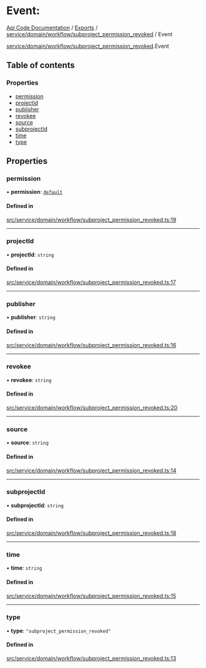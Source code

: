 # Event: 
 
[Api Code Documentation](../README.md) / [Exports](../modules.md) / [service/domain/workflow/subproject\_permission\_revoked](../modules/service_domain_workflow_subproject_permission_revoked.md) / Event

[service/domain/workflow/subproject_permission_revoked](../modules/service_domain_workflow_subproject_permission_revoked.md).Event

## Table of contents

### Properties

- [permission](service_domain_workflow_subproject_permission_revoked.Event.md#permission)
- [projectId](service_domain_workflow_subproject_permission_revoked.Event.md#projectid)
- [publisher](service_domain_workflow_subproject_permission_revoked.Event.md#publisher)
- [revokee](service_domain_workflow_subproject_permission_revoked.Event.md#revokee)
- [source](service_domain_workflow_subproject_permission_revoked.Event.md#source)
- [subprojectId](service_domain_workflow_subproject_permission_revoked.Event.md#subprojectid)
- [time](service_domain_workflow_subproject_permission_revoked.Event.md#time)
- [type](service_domain_workflow_subproject_permission_revoked.Event.md#type)

## Properties

### permission

• **permission**: [`default`](../modules/authz_intents.md#default)

#### Defined in

[src/service/domain/workflow/subproject_permission_revoked.ts:19](https://github.com/openkfw/TruBudget/blob/f6ee764/api/src/service/domain/workflow/subproject_permission_revoked.ts#L19)

___

### projectId

• **projectId**: `string`

#### Defined in

[src/service/domain/workflow/subproject_permission_revoked.ts:17](https://github.com/openkfw/TruBudget/blob/f6ee764/api/src/service/domain/workflow/subproject_permission_revoked.ts#L17)

___

### publisher

• **publisher**: `string`

#### Defined in

[src/service/domain/workflow/subproject_permission_revoked.ts:16](https://github.com/openkfw/TruBudget/blob/f6ee764/api/src/service/domain/workflow/subproject_permission_revoked.ts#L16)

___

### revokee

• **revokee**: `string`

#### Defined in

[src/service/domain/workflow/subproject_permission_revoked.ts:20](https://github.com/openkfw/TruBudget/blob/f6ee764/api/src/service/domain/workflow/subproject_permission_revoked.ts#L20)

___

### source

• **source**: `string`

#### Defined in

[src/service/domain/workflow/subproject_permission_revoked.ts:14](https://github.com/openkfw/TruBudget/blob/f6ee764/api/src/service/domain/workflow/subproject_permission_revoked.ts#L14)

___

### subprojectId

• **subprojectId**: `string`

#### Defined in

[src/service/domain/workflow/subproject_permission_revoked.ts:18](https://github.com/openkfw/TruBudget/blob/f6ee764/api/src/service/domain/workflow/subproject_permission_revoked.ts#L18)

___

### time

• **time**: `string`

#### Defined in

[src/service/domain/workflow/subproject_permission_revoked.ts:15](https://github.com/openkfw/TruBudget/blob/f6ee764/api/src/service/domain/workflow/subproject_permission_revoked.ts#L15)

___

### type

• **type**: ``"subproject_permission_revoked"``

#### Defined in

[src/service/domain/workflow/subproject_permission_revoked.ts:13](https://github.com/openkfw/TruBudget/blob/f6ee764/api/src/service/domain/workflow/subproject_permission_revoked.ts#L13)
